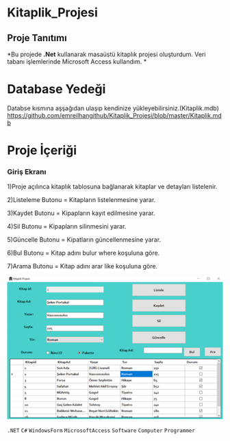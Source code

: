 # Kitaplik_Projesi

## Proje Tanıtımı 

*Bu projede **.Net** kullanarak masaüstü kitaplık projesi oluşturdum. Veri tabanı işlemlerinde Microsoft Access kullandım. *

# Database Yedeği #
Databse kısmına aşşağıdan ulaşıp kendinize yükleyebilirsiniz.(Kitaplik.mdb) https://github.com/emreilhangithub/Kitaplik_Projesi/blob/master/Kitaplik.mdb

# Proje İçeriği #

### Giriş Ekranı
1)Proje açılınca kitaplık tablosuna bağlanarak kitaplar ve detayları listelenir.

2)Listeleme Butonu = Kitapların listelenmesine yarar.

3)Kaydet Butonu = Kipapların kayıt edilmesine yarar.

4)Sil Butonu = Kipapların silinmesini yarar.

5)Güncelle Butonu = Kipatların güncellenmesine yarar.

6)Bul Butonu = Kitap adını bulur where koşuluna göre.

7)Arama Butonu = Kitap adını arar like koşuluna göre.

![Kitaplik](https://github.com/emreilhangithub/Kitaplik_Projesi/blob/master/images/Kitaplik.png)

```.NET``` ```C#``` ```WindowsForm```  ```MicrosoftAccess``` ```Software``` ```Computer``` ```Programmer``` 
